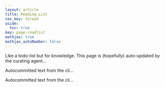 ```yaml
---
layout: article
title: Reading List
nav_key: toread
aside:
  toc: true
key: page-readlist
mathjax: true
mathjax_autoNumber: false
---
```



Like a todo-list but for knowledge. This page is (hopefully) auto-updated by the curating agent...  


Autocommitted text from the cli...  

Autocommitted text from the cli...  

